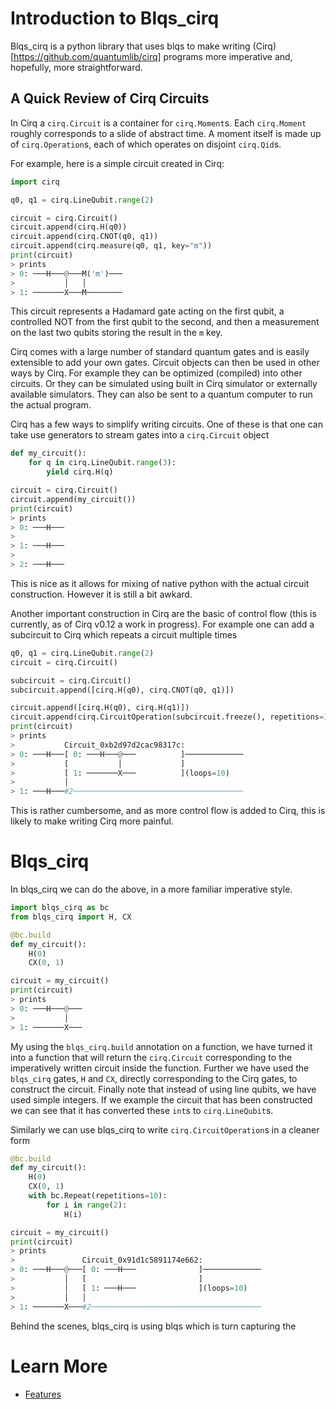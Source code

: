  # Introduction to Blqs_cirq

Blqs_cirq is a python library that uses blqs to make writing
(Cirq)[https://github.com/quantumlib/cirq] programs more imperative and,
hopefully, more straightforward.

## A Quick Review of Cirq Circuits

In Cirq a `cirq.Circuit` is a container for `cirq.Moment`s. Each `cirq.Moment`
roughly corresponds to a slide of abstract time. A moment itself is made up
of `cirq.Operation`s, each of which operates on disjoint `cirq.Qid`s.

For example, here is a simple circuit created in Cirq:
```python
import cirq

q0, q1 = cirq.LineQubit.range(2)

circuit = cirq.Circuit()
circuit.append(cirq.H(q0))
circuit.append(cirq.CNOT(q0, q1))
circuit.append(cirq.measure(q0, q1, key="m"))
print(circuit)
> prints
> 0: ───H───@───M('m')───
>           │   │
> 1: ───────X───M────────
```
This circuit represents a Hadamard gate acting on the first qubit, a
controlled NOT from the first qubit to the second, and then a measurement
on the last two qubits storing the result in the `m` key.

Cirq comes with a large number of standard quantum gates and is easily
extensible to add your own gates. Circuit objects can then be used in other
ways by Cirq. For example they can be optimized (compiled) into other circuits.
Or they can be simulated using built in Cirq simulator or externally available
simulators. They can also be sent to a quantum computer to run the
actual program.

Cirq has a few ways to simplify writing circuits.  One of these is that one
can take use generators to stream gates into a `cirq.Circuit` object
```python
def my_circuit():
    for q in cirq.LineQubit.range(3):
        yield cirq.H(q)

circuit = cirq.Circuit()
circuit.append(my_circuit())
print(circuit)
> prints
> 0: ───H───
>
> 1: ───H───
>
> 2: ───H───
```
This is nice as it allows for mixing of native python with the actual circuit
construction.  However it is still a bit awkard.

Another important construction in Cirq are the basic of control flow (this
is currently, as of Cirq v0.12 a work in progress).  For example one can add
a subcircuit to Cirq which repeats a circuit multiple times
```python
q0, q1 = cirq.LineQubit.range(2)
circuit = cirq.Circuit()

subcircuit = cirq.Circuit()
subcircuit.append([cirq.H(q0), cirq.CNOT(q0, q1)])

circuit.append([cirq.H(q0), cirq.H(q1)])
circuit.append(cirq.CircuitOperation(subcircuit.freeze(), repetitions=10))
print(circuit)
> prints
>           Circuit_0xb2d97d2cac98317c:
> 0: ───H───[ 0: ───H───@───          ]─────────────
>           [           │             ]
>           [ 1: ───────X───          ](loops=10)
>           │
> 1: ───H───#2──────────────────────────────────────
```
This is rather cumbersome, and as more control flow is added to Cirq,
this is likely to make writing Cirq more painful.

# Blqs_cirq

In blqs_cirq we can do the above, in a more familiar imperative style.
```python
import blqs_cirq as bc
from blqs_cirq import H, CX

@bc.build
def my_circuit():
    H(0)
    CX(0, 1)

circuit = my_circuit()
print(circuit)
> prints
> 0: ───H───@───
>           │
> 1: ───────X───
```
My using the `blqs_cirq.build` annotation on a function, we have turned
it into a function that will return the `cirq.Circuit` corresponding to
the imperatively written circuit inside the function.  Further we have
used the `blqs_cirq` gates, `H` and `CX`, directly corresponding to the
Cirq gates, to construct the circuit.  Finally note that instead of
using line qubits, we have used simple integers.  If we example the circuit
that has been constructed we can see that it has converted these `int`s
to `cirq.LineQubit`s.

Similarly we can use blqs_cirq to write `cirq.CircuitOperation`s in a
cleaner form
```python
@bc.build
def my_circuit():
    H(0)
    CX(0, 1)
    with bc.Repeat(repetitions=10):
        for i in range(2):
            H(i)

circuit = my_circuit()
print(circuit)
> prints
>               Circuit_0x91d1c5891174e662:
> 0: ───H───@───[ 0: ───H───              ]─────────────
>           │   [                         ]
>           │   [ 1: ───H───              ](loops=10)
>           │   │
> 1: ───────X───#2──────────────────────────────────────
```

Behind the scenes, blqs_cirq is using blqs which is turn capturing
the

# Learn More

* [Features](features.md)
